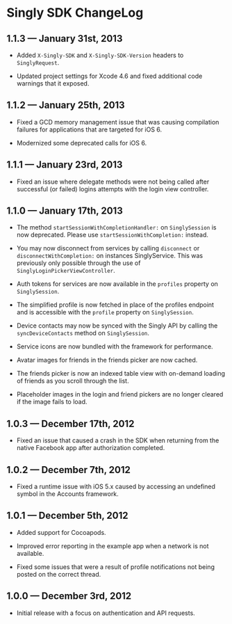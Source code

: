 
# Singly SDK ChangeLog

## 1.1.3 — January 31st, 2013

* Added `X-Singly-SDK` and `X-Singly-SDK-Version` headers to `SinglyRequest`.

* Updated project settings for Xcode 4.6 and fixed additional code warnings that
  it exposed.

## 1.1.2 — January 25th, 2013

* Fixed a GCD memory management issue that was causing compilation failures for
  applications that are targeted for iOS 6.

* Modernized some deprecated calls for iOS 6.

## 1.1.1 — January 23rd, 2013

* Fixed an issue where delegate methods were not being called after successful
  (or failed) logins attempts with the login view controller.

## 1.1.0 — January 17th, 2013

* The method `startSessionWithCompletionHandler:` on `SinglySession` is now
  deprecated. Please use `startSessionWithCompletion:` instead.

* You may now disconnect from services by calling `disconnect` or
  `disconnectWithCompletion:` on instances SinglyService. This was previously
  only possible through the use of `SinglyLoginPickerViewController`.

* Auth tokens for services are now available in the `profiles` property on
  `SinglySession`.

* The simplified profile is now fetched in place of the profiles endpoint and
  is accessible with the `profile` property on `SinglySession`.

* Device contacts may now be synced with the Singly API by calling the
  `syncDeviceContacts` method on `SinglySession`.

* Service icons are now bundled with the framework for performance.

* Avatar images for friends in the friends picker are now cached.

* The friends picker is now an indexed table view with on-demand loading of
  friends as you scroll through the list.

* Placeholder images in the login and friend pickers are no longer cleared if
  the image fails to load.

## 1.0.3 — December 17th, 2012

* Fixed an issue that caused a crash in the SDK when returning from the native
  Facebook app after authorization completed.

## 1.0.2 — December 7th, 2012

* Fixed a runtime issue with iOS 5.x caused by accessing an undefined symbol in
  the Accounts framework.

## 1.0.1 — December 5th, 2012

* Added support for Cocoapods.

* Improved error reporting in the example app when a network is not available.

* Fixed some issues that were a result of profile notifications not being posted
  on the correct thread.

## 1.0.0 — December 3rd, 2012

* Initial release with a focus on authentication and API requests.
